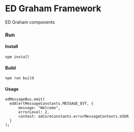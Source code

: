 # ED Graham Framework #

ED Graham components

### Run ###

#### Install ####
```
npm install  
```

#### Build ####
```
npm run build
```

#### Usage ####
```
edMessageBus.emit(
  edAlertMessageConstants.MESSAGE_EVT, {
      message: "Welcome",
      errorLevel: 2,
      context: edCoreConstants.errorMessageContexts.USER
  }
);
```

